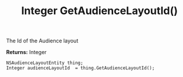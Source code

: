 ﻿---
uid: crmscript_ref_NSAudienceLayoutEntity_GetAudienceLayoutId
title: Integer GetAudienceLayoutId()
intellisense: NSAudienceLayoutEntity.GetAudienceLayoutId
keywords: NSAudienceLayoutEntity, GetAudienceLayoutId
so.topic: reference
---

The Id of the Audience layout

**Returns:** Integer


```crmscript
NSAudienceLayoutEntity thing;
Integer audienceLayoutId  = thing.GetAudienceLayoutId();
```


